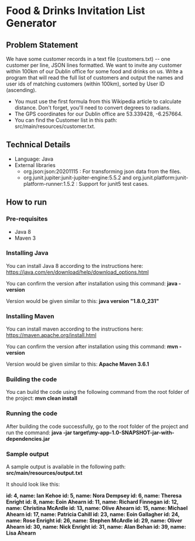 # Food & Drinks Invitation List Generator

## Problem Statement
We have some customer records in a text file (customers.txt) -- one customer per line, JSON
lines formatted. We want to invite any customer within 100km of our Dublin office for some food
and drinks on us. Write a program that will read the full list of customers and output the names
and user ids of matching customers (within 100km), sorted by User ID (ascending).
- You must use the first formula from this Wikipedia article to calculate distance. Don't
forget, you'll need to convert degrees to radians.
- The GPS coordinates for our Dublin office are 53.339428, -6.257664.
- You can find the Customer list in this path: src/main/resources/customer.txt.

## Technical Details
- Language: Java
- External libraries
  - org.json:json:20201115 : For transforming json data from the files.
  - org.junit.jupiter:junit-jupiter-engine:5.5.2 and org.junit.platform:junit-platform-runner:1.5.2 : Support for junit5 test cases.
 
## How to run
### Pre-requisites
- Java 8
- Maven 3

### Installing Java
You can install Java 8 according to the instructions here:
https://java.com/en/download/help/download_options.html

You can confirm the version after installation using this command:
**java -version**

Version would be given similar to this:
**java version "1.8.0_231"**

### Installing Maven
You can install maven according to the instructions here:
https://maven.apache.org/install.html

You can confirm the version after installation using this command:
**mvn -version**

Version would be given similar to this:
**Apache Maven 3.6.1**

### Building the code
You can build the code using the following command from the root folder of the project:
**mvn clean install**

### Running the code
After building the code successfully, go to the root folder of the project and run the command:
**java -jar target\my-app-1.0-SNAPSHOT-jar-with-dependencies.jar**

### Sample output
A sample output is available in the following path: **src/main/resources/output.txt**

It should look like this:

**id: 4, name: Ian Kehoe
id: 5, name: Nora Dempsey
id: 6, name: Theresa Enright
id: 8, name: Eoin Ahearn
id: 11, name: Richard Finnegan
id: 12, name: Christina McArdle
id: 13, name: Olive Ahearn
id: 15, name: Michael Ahearn
id: 17, name: Patricia Cahill
id: 23, name: Eoin Gallagher
id: 24, name: Rose Enright
id: 26, name: Stephen McArdle
id: 29, name: Oliver Ahearn
id: 30, name: Nick Enright
id: 31, name: Alan Behan
id: 39, name: Lisa Ahearn**

